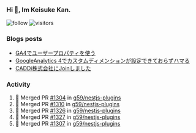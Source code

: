 ### Hi 👋, Im Keisuke Kan.

<!--
**9renpoto/9renpoto** is a ✨ _special_ ✨ repository because its `README.md` (this file) appears on your GitHub profile.

Here are some ideas to get you started:

- 🔭 I’m currently working on ...
- 🌱 I’m currently learning ...
- 👯 I’m looking to collaborate on ...
- 🤔 I’m looking for help with ...
- 💬 Ask me about ...
- 📫 How to reach me: ...
- 😄 Pronouns: ...
- ⚡ Fun fact: ...
-->

![follow](https://img.shields.io/github/followers/9renpoto?label=Follow&style=social)
![visitors](https://komarev.com/ghpvc/?username=9renpoto&label=Profile%20views&color=0e75b6&style=flat)

### Blogs posts

<!-- BLOG-POST-LIST:START -->
- [GA4でユーザープロパティを使う](https://9renpoto.dev/2021/02/21/google-analytics-4-user-properties/)
- [GoogleAnalytics 4でカスタムディメンションが設定できておらずハマる](https://9renpoto.dev/2021/02/13/google-analytics-4/)
- [CADDi株式会社にJoinしました](https://9renpoto.dev/2020/12/05/join/)
<!-- BLOG-POST-LIST:END -->

### Activity

<!--START_SECTION:activity-->
1. 🎉 Merged PR [#1304](https://github.com/g59/nestjs-plugins/pull/1304) in [g59/nestjs-plugins](https://github.com/g59/nestjs-plugins)
2. 🎉 Merged PR [#1310](https://github.com/g59/nestjs-plugins/pull/1310) in [g59/nestjs-plugins](https://github.com/g59/nestjs-plugins)
3. 🎉 Merged PR [#1326](https://github.com/g59/nestjs-plugins/pull/1326) in [g59/nestjs-plugins](https://github.com/g59/nestjs-plugins)
4. 🎉 Merged PR [#1327](https://github.com/g59/nestjs-plugins/pull/1327) in [g59/nestjs-plugins](https://github.com/g59/nestjs-plugins)
5. 🎉 Merged PR [#1307](https://github.com/g59/nestjs-plugins/pull/1307) in [g59/nestjs-plugins](https://github.com/g59/nestjs-plugins)
<!--END_SECTION:activity-->

<!--START_SECTION:waka-->
<!--END_SECTION:waka-->